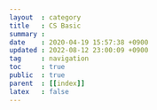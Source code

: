 ```yaml
---
layout  : category
title   : CS Basic
summary : 
date    : 2020-04-19 15:57:38 +0900
updated : 2022-08-12 23:00:09 +0900
tag     : navigation
toc     : true
public  : true
parent  : [[index]]
latex   : false
---
```

